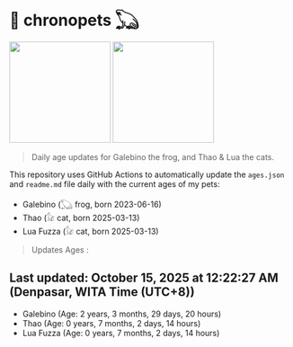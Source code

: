 # 🐾 chronopets 𓆏
<img src="https://github.com/user-attachments/assets/802b3632-7c4b-4232-a3a0-8b1d8fa6f04d" widht=180 height=180 >
<img src="https://github.com/user-attachments/assets/16687005-7ebb-4607-be57-0c8e528fed06" widht=180 height=180 >

> Daily age updates for Galebino the frog, and Thao & Lua the cats.

This repository uses GitHub Actions to automatically update the `ages.json` and `readme.md` file daily with the current ages of my pets: <br>
- Galebino (𓆏 frog, born 2023-06-16)
- Thao (𓃠 cat, born 2025-03-13)
- Lua Fuzza (𓃠 cat, born 2025-03-13)

> Updates Ages :

## Last updated: October 15, 2025 at 12:22:27 AM (Denpasar, WITA Time (UTC+8))

- Galebino (Age: 2 years, 3 months, 29 days, 20 hours)
- Thao (Age: 0 years, 7 months, 2 days, 14 hours)
- Lua Fuzza (Age: 0 years, 7 months, 2 days, 14 hours)

